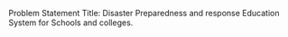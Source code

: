 Problem Statement Title: Disaster Preparedness and response Education System for Schools and colleges.
